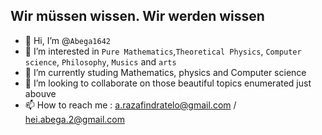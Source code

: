 ## Wir müssen wissen. Wir werden wissen

- 👋 Hi, I’m @`Abega1642`
- 👀 I’m interested in `Pure Mathematics`,`Theoretical Physics`, `Computer science`, `Philosophy`, `Musics` and `arts`
- 🌱 I’m currently studing Mathematics, physics and Computer science
- 💞️ I’m looking to collaborate on those beautiful topics enumerated just abouve
- 📫 How to reach me : a.razafindratelo@gmail.com / hei.abega.2@gmail.com

<!---
Abega1642/Abega1642 is a ✨ special ✨ repository because its `README.md` (this file) appears on your GitHub profile.
You can click the Preview link to take a look at your changes.
--->
